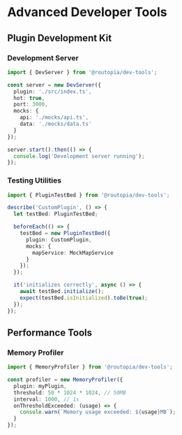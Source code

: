 # Advanced Developer Tools

## Plugin Development Kit

### Development Server
```typescript
import { DevServer } from '@routopia/dev-tools';

const server = new DevServer({
  plugin: './src/index.ts',
  hot: true,
  port: 3000,
  mocks: {
    api: './mocks/api.ts',
    data: './mocks/data.ts'
  }
});

server.start().then(() => {
  console.log('Development server running');
});
```

### Testing Utilities
```typescript
import { PluginTestBed } from '@routopia/dev-tools';

describe('CustomPlugin', () => {
  let testBed: PluginTestBed;

  beforeEach(() => {
    testBed = new PluginTestBed({
      plugin: CustomPlugin,
      mocks: {
        mapService: MockMapService
      }
    });
  });

  it('initializes correctly', async () => {
    await testBed.initialize();
    expect(testBed.isInitialized).toBe(true);
  });
});
```

## Performance Tools

### Memory Profiler
```typescript
import { MemoryProfiler } from '@routopia/dev-tools';

const profiler = new MemoryProfiler({
  plugin: myPlugin,
  threshold: 50 * 1024 * 1024, // 50MB
  interval: 1000, // 1s
  onThresholdExceeded: (usage) => {
    console.warn(`Memory usage exceeded: ${usage}MB`);
  }
});
``` 